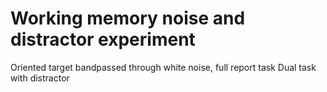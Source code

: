 # Working memory noise and distractor experiment
Oriented target bandpassed through white noise, full report task
Dual task with distractor
